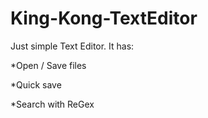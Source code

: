 # King-Kong-TextEditor
 
Just simple Text Editor. It has:

*Open / Save files

*Quick save

*Search with ReGex
